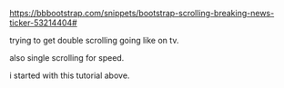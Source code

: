 https://bbbootstrap.com/snippets/bootstrap-scrolling-breaking-news-ticker-53214404#

trying to get double scrolling going like on tv.

also single scrolling for speed.

i started with this tutorial above.
